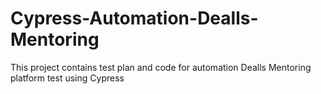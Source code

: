 # Cypress-Automation-Dealls-Mentoring
This project contains test plan and code for automation Dealls Mentoring platform test using Cypress
